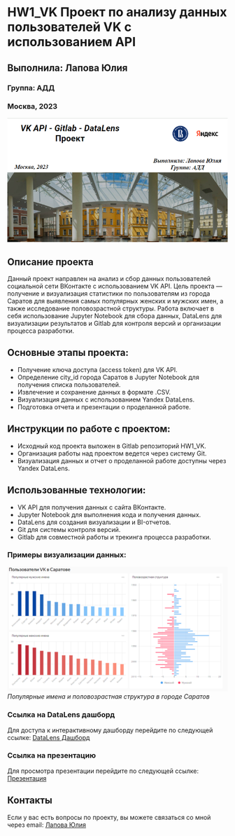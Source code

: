 # HW1_VK Проект по анализу данных пользователей VK с использованием API

## Выполнила: Лапова Юлия

### Группа: АДД

### Москва, 2023

![presentation](Presentation.png)


## Описание проекта

Данный проект направлен на анализ и сбор данных пользователей социальной сети ВКонтакте с использованием VK API. Цель проекта — получение и визуализация статистики по пользователям из города Саратов для выявления самых популярных женских и мужских имен, а также исследование половозрастной структуры. Работа включает в себя использование Jupyter Notebook для сбора данных, DataLens для визуализации результатов и Gitlab для контроля версий и организации процесса разработки.

## Основные этапы проекта:

- Получение ключа доступа (access token) для VK API.
- Определение city_id города Саратов в Jupyter Notebook для получения списка пользователей.
- Извлечение и сохранение данных в формате .CSV.
- Визуализация данных с использованием Yandex DataLens.
- Подготовка отчета и презентации о проделанной работе.

## Инструкции по работе с проектом:

- Исходный код проекта выложен в Gitlab репозиторий HW1_VK.
- Организация работы над проектом ведется через систему Git.
- Визуализация данных и отчет о проделанной работе доступны через Yandex DataLens.

## Использованные технологии:

- VK API для получения данных с сайта ВКонтакте.
- Jupyter Notebook для выполнения кода и получения данных.
- DataLens для создания визуализации и BI-отчетов.
- Git для системы контроля версий.
- Gitlab для совместной работы и трекинга процесса разработки.

### Примеры визуализации данных:

![Datalens](Datalens.png)
_Популярные имена и половозрастная структура в городе Саратов_

### Ссылка на DataLens дашборд

Для доступа к интерактивному дашборду перейдите по следующей ссылке:
[DataLens Дашборд](https://datalens.yandex.ru/1mgtm2bossd0q-polzovateli-vk-v-saratove)

### Ссылка на презентацию

Для просмотра презентации перейдите по следующей ссылке:
[Презентация](https://docs.google.com/presentation/d/1tRy9IM0z7cSGlR8uJ2lbRg7lKi6Z3Zn3/edit?usp=sharing&ouid=105790878003907527731&rtpof=true&sd=true)

## Контакты

Если у вас есть вопросы по проекту, вы можете связаться со мной через email: [Лапова Юлия](mailto:lapova.yulia@example.com)
